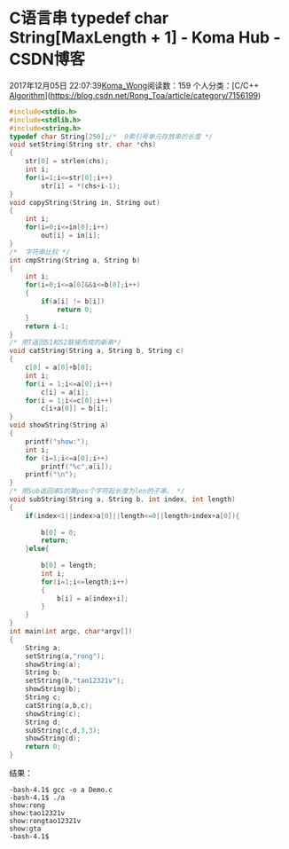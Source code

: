# C语言串 typedef  char  String[MaxLength + 1] - Koma Hub - CSDN博客
2017年12月05日 22:07:39[Koma_Wong](https://me.csdn.net/Rong_Toa)阅读数：159
个人分类：[C/C++																[Algorithm](https://blog.csdn.net/Rong_Toa/article/category/7221428)](https://blog.csdn.net/Rong_Toa/article/category/7156199)
```cpp
#include<stdio.h>
#include<stdlib.h>
#include<string.h>
typedef char String[250];/*  0索引号单元存放串的长度 */
void setString(String str, char *chs)
{
    str[0] = strlen(chs);
    int i;
    for(i=1;i<=str[0];i++)
        str[i] = *(chs+i-1);
}
void copyString(String in, String out)
{
    int i;
    for(i=0;i<=in[0];i++)
        out[i] = in[i];
}
/*  字符串比较 */
int cmpString(String a, String b)
{
    int i;
    for(i=0;i<=a[0]&&i<=b[0];i++)
    {
        if(a[i] != b[i])
            return 0;
    }
    return i-1;
}
/* 用T返回S1和S2联接而成的新串*/
void catString(String a, String b, String c)
{
    c[0] = a[0]+b[0];
    int i;
    for(i = 1;i<=a[0];i++)
        c[i] = a[i];
    for(i = 1;i<=c[0];i++)
        c[i+a[0]] = b[i];
}
void showString(String a)
{
    printf("show:");
    int i;
    for (i=1;i<=a[0];i++)
        printf("%c",a[i]);
    printf("\n");
}   
/* 用Sub返回串S的第pos个字符起长度为len的子串。 */
void subString(String a, String b, int index, int length)
{
    if(index<1||index>a[0]||length<=0||length>index+a[0]){
        
        b[0] = 0;
        return;
    }else{
    
        b[0] = length;
        int i;
        for(i=1;i<=length;i++)
        {
            b[i] = a[index+i];
        }
    }
}
int main(int argc, char*argv[])
{
    String a;
    setString(a,"rong");
    showString(a);
    String b;
    setString(b,"tao12321v");
    showString(b);
    String c;
    catString(a,b,c);
    showString(c);
    String d;
    subString(c,d,3,3);
    showString(d);
	return 0;
}
```
结果：
```
-bash-4.1$ gcc -o a Demo.c
-bash-4.1$ ./a
show:rong
show:tao12321v
show:rongtao12321v
show:gta
-bash-4.1$
```
